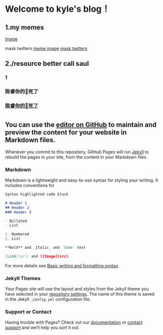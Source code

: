 # Welcome to kyle's blog！



## 1.my memes
[Image](https://pbs.twimg.com/media/E3MbiCDX0AAQun2?format=jpg&name=small)

mask twitters
[meme image](https://twitter.com/elonmusk/status/1519735033950470144/photo/1)
[mask twitters](https://twitter.com/elonmusk)


## 2./resource better call saul
### 1
### 陈睿你的🐎死了
### [陈睿你的🐎死了](https://www.nicovideo.jp/watch/sm34222680)

#
#
#
You can use the [editor on GitHub](https://github.com/KYLE1LSK/kyle_cykablyat.github.io/edit/gh-pages/index.md) to maintain and preview the content for your website in Markdown files.
-----------------------------------------------------------




Whenever you commit to this repository, GitHub Pages will run [Jekyll](https://jekyllrb.com/) to rebuild the pages in your site, from the content in your Markdown files.

### Markdown

Markdown is a lightweight and easy-to-use syntax for styling your writing. It includes conventions for

```markdown
Syntax highlighted code block

# Header 1
## Header 2
### Header 3

- Bulleted
- List

1. Numbered
2. List

**Bold** and _Italic_ and `Code` text

[Link](url) and ![Image](src)
```

For more details see [Basic writing and formatting syntax](https://docs.github.com/en/github/writing-on-github/getting-started-with-writing-and-formatting-on-github/basic-writing-and-formatting-syntax).

### Jekyll Themes

Your Pages site will use the layout and styles from the Jekyll theme you have selected in your [repository settings](https://github.com/KYLE1LSK/kyle_cykablyat.github.io/settings/pages). The name of this theme is saved in the Jekyll `_config.yml` configuration file.

### Support or Contact

Having trouble with Pages? Check out our [documentation](https://docs.github.com/categories/github-pages-basics/) or [contact support](https://support.github.com/contact) and we’ll help you sort it out.
